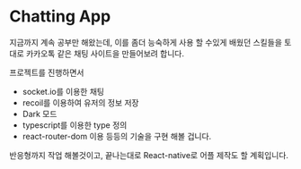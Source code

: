 # Chatting App

지금까지 계속 공부만 해왔는데, 이를 좀더 능숙하게 사용 할 수있게 배웠던 스킬들을 토대로 카카오톡 같은 채팅 사이트을 만들어보려 합니다.

프로젝트를 진행하면서 

* socket.io를 이용한 채팅 
* recoil를 이용하여 유저의 정보 저장 
* Dark 모드
* typescript를 이용한 type 정의
* react-router-dom 이용
등등의 기술을 구현 해볼 겁니다.

반응형까지 작업 해볼것이고, 끝나는대로 React-native로 어플 제작도 할 계획입니다.
